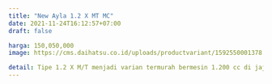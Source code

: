 ```yaml
---
title: "New Ayla 1.2 X MT MC"
date: 2021-11-24T16:12:57+07:00
draft: false

harga: 150,050,000
image: https://cms.daihatsu.co.id/uploads/productvariant/1592550001378.png

detail: Tipe 1.2 X M/T menjadi varian termurah bermesin 1.200 cc di jajaran Daihatsu Ayla Facelift. Pembeda utama dari Tipe R terletak di grille dengan rongga lebih terbuka. DI samping itu, ornamen krom berada di titik minimal, hanya segaris mendekorasi grille. Meski begitu, fitur fungsional dibuat serupa. Ia dibekali headlamp Halogen Projector berisi LED Positioning Lamp.
---
```


